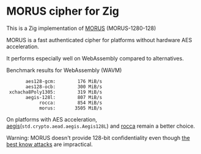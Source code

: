 # MORUS cipher for Zig

This is a Zig implementation of
[MORUS](https://competitions.cr.yp.to/round3/morusv2.pdf) (MORUS-1280-128)

MORUS is a fast authenticated cipher for platforms without hardware AES acceleration.

It performs especially well on WebAssembly compared to alternatives.

Benchmark results for WebAssembly (WAVM)

```text
       aes128-gcm:        176 MiB/s
       aes128-ocb:        300 MiB/s
 xchacha8Poly1305:        319 MiB/s
       aegis-128l:        807 MiB/s
            rocca:        854 MiB/s
            morus:       3505 MiB/s
```

On platforms with AES acceleration, [aegis](https://jedisct1.github.io/draft-aegis-aead/draft-denis-aegis-aead.html)(`std.crypto.aead.aegis.Aegis128L`) and [rocca](https://github.com/jedisct1/zig-rocca) remain a better choice.

Warning: MORUS doesn't provide 128-bit confidentiality even though [the best know attacks](https://eprint.iacr.org/2019/172.pdf) are impractical.
